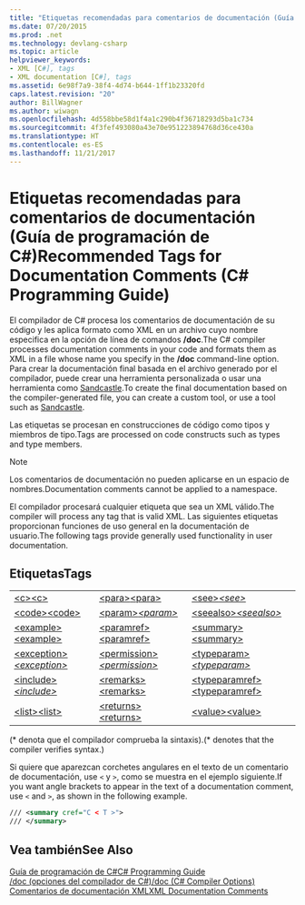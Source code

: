 ```yaml
---
title: "Etiquetas recomendadas para comentarios de documentación (Guía de programación de C#)"
ms.date: 07/20/2015
ms.prod: .net
ms.technology: devlang-csharp
ms.topic: article
helpviewer_keywords:
- XML [C#], tags
- XML documentation [C#], tags
ms.assetid: 6e98f7a9-38f4-4d74-b644-1ff1b23320fd
caps.latest.revision: "20"
author: BillWagner
ms.author: wiwagn
ms.openlocfilehash: 4d558bbe58d1f4a1c290b4f36718293d5ba1c734
ms.sourcegitcommit: 4f3fef493080a43e70e951223894768d36ce430a
ms.translationtype: HT
ms.contentlocale: es-ES
ms.lasthandoff: 11/21/2017
---
```

# <a name="recommended-tags-for-documentation-comments-c-programming-guide"></a><span data-ttu-id="e9a0d-102">Etiquetas recomendadas para comentarios de documentación (Guía de programación de C#)</span><span class="sxs-lookup"><span data-stu-id="e9a0d-102">Recommended Tags for Documentation Comments (C# Programming Guide)</span></span>
<span data-ttu-id="e9a0d-103">El compilador de C# procesa los comentarios de documentación de su código y les aplica formato como XML en un archivo cuyo nombre especifica en la opción de línea de comandos **/doc**.</span><span class="sxs-lookup"><span data-stu-id="e9a0d-103">The C# compiler processes documentation comments in your code and formats them as XML in a file whose name you specify in the **/doc** command-line option.</span></span> <span data-ttu-id="e9a0d-104">Para crear la documentación final basada en el archivo generado por el compilador, puede crear una herramienta personalizada o usar una herramienta como [Sandcastle](https://github.com/EWSoftware/SHFB).</span><span class="sxs-lookup"><span data-stu-id="e9a0d-104">To create the final documentation based on the compiler-generated file, you can create a custom tool, or use a tool such as [Sandcastle](https://github.com/EWSoftware/SHFB).</span></span>  
  
 <span data-ttu-id="e9a0d-105">Las etiquetas se procesan en construcciones de código como tipos y miembros de tipo.</span><span class="sxs-lookup"><span data-stu-id="e9a0d-105">Tags are processed on code constructs such as types and type members.</span></span>  
  
> [!NOTE]
>  <span data-ttu-id="e9a0d-106">Los comentarios de documentación no pueden aplicarse en un espacio de nombres.</span><span class="sxs-lookup"><span data-stu-id="e9a0d-106">Documentation comments cannot be applied to a namespace.</span></span>  
  
 <span data-ttu-id="e9a0d-107">El compilador procesará cualquier etiqueta que sea un XML válido.</span><span class="sxs-lookup"><span data-stu-id="e9a0d-107">The compiler will process any tag that is valid XML.</span></span> <span data-ttu-id="e9a0d-108">Las siguientes etiquetas proporcionan funciones de uso general en la documentación de usuario.</span><span class="sxs-lookup"><span data-stu-id="e9a0d-108">The following tags provide generally used functionality in user documentation.</span></span>  
  
## <a name="tags"></a><span data-ttu-id="e9a0d-109">Etiquetas</span><span class="sxs-lookup"><span data-stu-id="e9a0d-109">Tags</span></span>  
  
||||  
|---|---|---|  
|[<span data-ttu-id="e9a0d-110">\<c></span><span class="sxs-lookup"><span data-stu-id="e9a0d-110">\<c></span></span>](../../../csharp/programming-guide/xmldoc/code-inline.md)|[<span data-ttu-id="e9a0d-111">\<para></span><span class="sxs-lookup"><span data-stu-id="e9a0d-111">\<para></span></span>](../../../csharp/programming-guide/xmldoc/para.md)|<span data-ttu-id="e9a0d-112">[\<see>](../../../csharp/programming-guide/xmldoc/see.md)*</span><span class="sxs-lookup"><span data-stu-id="e9a0d-112">[\<see>](../../../csharp/programming-guide/xmldoc/see.md)*</span></span>|  
|[<span data-ttu-id="e9a0d-113">\<code></span><span class="sxs-lookup"><span data-stu-id="e9a0d-113">\<code></span></span>](../../../csharp/programming-guide/xmldoc/code.md)|<span data-ttu-id="e9a0d-114">[\<param>](../../../csharp/programming-guide/xmldoc/param.md)*</span><span class="sxs-lookup"><span data-stu-id="e9a0d-114">[\<param>](../../../csharp/programming-guide/xmldoc/param.md)*</span></span>|<span data-ttu-id="e9a0d-115">[\<seealso>](../../../csharp/programming-guide/xmldoc/seealso.md)*</span><span class="sxs-lookup"><span data-stu-id="e9a0d-115">[\<seealso>](../../../csharp/programming-guide/xmldoc/seealso.md)*</span></span>|  
|[<span data-ttu-id="e9a0d-116">\<example></span><span class="sxs-lookup"><span data-stu-id="e9a0d-116">\<example></span></span>](../../../csharp/programming-guide/xmldoc/example.md)|[<span data-ttu-id="e9a0d-117">\<paramref></span><span class="sxs-lookup"><span data-stu-id="e9a0d-117">\<paramref></span></span>](../../../csharp/programming-guide/xmldoc/paramref.md)|[<span data-ttu-id="e9a0d-118">\<summary></span><span class="sxs-lookup"><span data-stu-id="e9a0d-118">\<summary></span></span>](../../../csharp/programming-guide/xmldoc/summary.md)|  
|<span data-ttu-id="e9a0d-119">[\<exception>](../../../csharp/programming-guide/xmldoc/exception.md)*</span><span class="sxs-lookup"><span data-stu-id="e9a0d-119">[\<exception>](../../../csharp/programming-guide/xmldoc/exception.md)*</span></span>|<span data-ttu-id="e9a0d-120">[\<permission>](../../../csharp/programming-guide/xmldoc/permission.md)*</span><span class="sxs-lookup"><span data-stu-id="e9a0d-120">[\<permission>](../../../csharp/programming-guide/xmldoc/permission.md)*</span></span>|<span data-ttu-id="e9a0d-121">[\<typeparam>](../../../csharp/programming-guide/xmldoc/typeparam.md)*</span><span class="sxs-lookup"><span data-stu-id="e9a0d-121">[\<typeparam>](../../../csharp/programming-guide/xmldoc/typeparam.md)*</span></span>|  
|<span data-ttu-id="e9a0d-122">[\<include>](../../../csharp/programming-guide/xmldoc/include.md)*</span><span class="sxs-lookup"><span data-stu-id="e9a0d-122">[\<include>](../../../csharp/programming-guide/xmldoc/include.md)*</span></span>|[<span data-ttu-id="e9a0d-123">\<remarks></span><span class="sxs-lookup"><span data-stu-id="e9a0d-123">\<remarks></span></span>](../../../csharp/programming-guide/xmldoc/remarks.md)|[<span data-ttu-id="e9a0d-124">\<typeparamref></span><span class="sxs-lookup"><span data-stu-id="e9a0d-124">\<typeparamref></span></span>](../../../csharp/programming-guide/xmldoc/typeparamref.md)|  
|[<span data-ttu-id="e9a0d-125">\<list></span><span class="sxs-lookup"><span data-stu-id="e9a0d-125">\<list></span></span>](../../../csharp/programming-guide/xmldoc/list.md)|[<span data-ttu-id="e9a0d-126">\<returns></span><span class="sxs-lookup"><span data-stu-id="e9a0d-126">\<returns></span></span>](../../../csharp/programming-guide/xmldoc/returns.md)|[<span data-ttu-id="e9a0d-127">\<value></span><span class="sxs-lookup"><span data-stu-id="e9a0d-127">\<value></span></span>](../../../csharp/programming-guide/xmldoc/value.md)|  
  
 <span data-ttu-id="e9a0d-128">(* denota que el compilador comprueba la sintaxis).</span><span class="sxs-lookup"><span data-stu-id="e9a0d-128">(* denotes that the compiler verifies syntax.)</span></span>  
  
 <span data-ttu-id="e9a0d-129">Si quiere que aparezcan corchetes angulares en el texto de un comentario de documentación, use `<` y `>`, como se muestra en el ejemplo siguiente.</span><span class="sxs-lookup"><span data-stu-id="e9a0d-129">If you want angle brackets to appear in the text of a documentation comment, use `<` and `>`, as shown in the following example.</span></span>  
  
```xml  
/// <summary cref="C < T >">  
/// </summary>  
```  
  
## <a name="see-also"></a><span data-ttu-id="e9a0d-130">Vea también</span><span class="sxs-lookup"><span data-stu-id="e9a0d-130">See Also</span></span>  
 [<span data-ttu-id="e9a0d-131">Guía de programación de C#</span><span class="sxs-lookup"><span data-stu-id="e9a0d-131">C# Programming Guide</span></span>](../../../csharp/programming-guide/index.md)  
 [<span data-ttu-id="e9a0d-132">/doc (opciones del compilador de C#)</span><span class="sxs-lookup"><span data-stu-id="e9a0d-132">/doc (C# Compiler Options)</span></span>](../../../csharp/language-reference/compiler-options/doc-compiler-option.md)  
 [<span data-ttu-id="e9a0d-133">Comentarios de documentación XML</span><span class="sxs-lookup"><span data-stu-id="e9a0d-133">XML Documentation Comments</span></span>](../../../csharp/programming-guide/xmldoc/xml-documentation-comments.md)

